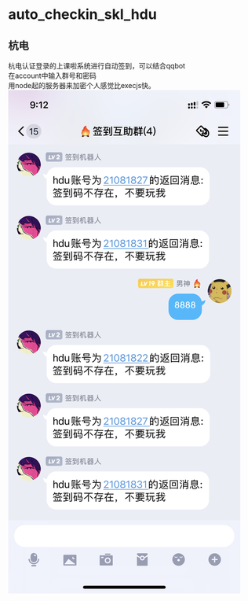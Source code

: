 # auto_checkin_skl_hdu
## 杭电  
 杭电认证登录的上课啦系统进行自动签到，可以结合qqbot  
 在account中输入群号和密码  
 用node起的服务器来加密个人感觉比execjs快。
![image](https://github.com/taka250/auto_checkin_skl_hdu/blob/main/image.png)
